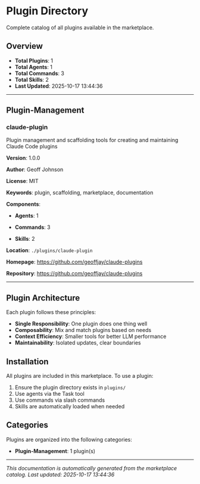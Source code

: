# Plugin Directory

Complete catalog of all plugins available in the marketplace.

## Overview

- **Total Plugins**: 1
- **Total Agents**: 1
- **Total Commands**: 3
- **Total Skills**: 2
- **Last Updated**: 2025-10-17 13:44:36

---


## Plugin-Management


### claude-plugin

Plugin management and scaffolding tools for creating and maintaining Claude Code plugins

**Version**: 1.0.0

**Author**: Geoff Johnson

**License**: MIT


**Keywords**: plugin, scaffolding, marketplace, documentation


**Components**:

- **Agents**: 1


- **Commands**: 3


- **Skills**: 2


**Location**: `./plugins/claude-plugin`


**Homepage**: https://github.com/geoffjay/claude-plugins



**Repository**: https://github.com/geoffjay/claude-plugins


---




## Plugin Architecture

Each plugin follows these principles:

- **Single Responsibility**: One plugin does one thing well
- **Composability**: Mix and match plugins based on needs
- **Context Efficiency**: Smaller tools for better LLM performance
- **Maintainability**: Isolated updates, clear boundaries

## Installation

All plugins are included in this marketplace. To use a plugin:

1. Ensure the plugin directory exists in `plugins/`
2. Use agents via the Task tool
3. Use commands via slash commands
4. Skills are automatically loaded when needed

## Categories

Plugins are organized into the following categories:


- **Plugin-Management**: 1 plugin(s)


---

*This documentation is automatically generated from the marketplace catalog.*
*Last updated: 2025-10-17 13:44:36*
